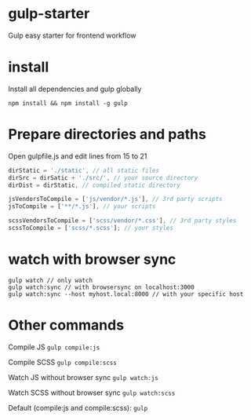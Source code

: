 # gulp-starter
Gulp easy starter for frontend workflow

# install
Install all dependencies and gulp globally
```
npm install && npm install -g gulp
```

# Prepare directories and paths
Open gulpfile.js and edit lines from 15 to 21
```javascript
dirStatic = './static', // all static files
dirSrc = dirSatic + './src/', // your source directory
dirDist = dirStatic, // compiled static directory

jsVendorsToCompile = ['js/vendor/*.js'], // 3rd party scripts
jsToCompile = ['**/*.js'], // your scripts

scssVendorsToCompile = ['scss/vendor/*.css'], // 3rd party styles
scssToCompile = ['scss/*.scss']; // your styles
```


# watch with browser sync
```
gulp watch // only watch
gulp watch:sync // with browsersync on localhost:3000
gulp watch:sync --host myhost.local:8000 // with your specific host
```
# Other commands
Compile JS
```gulp compile:js```

Compile SCSS
```gulp compile:scss```

Watch JS without browser sync
```gulp watch:js```

Watch SCSS without browser sync
```gulp watch:scss```

Default (compile:js and compile:scss):
```gulp```
